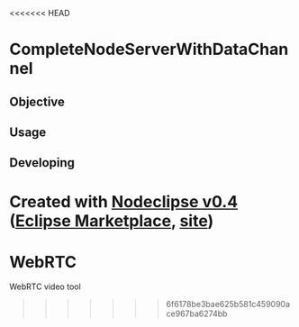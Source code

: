 <<<<<<< HEAD
# CompleteNodeServerWithDataChannel

## Objective



## Usage



## Developing


Created with [Nodeclipse v0.4](https://github.com/Nodeclipse/nodeclipse-1)
 ([Eclipse Marketplace](http://marketplace.eclipse.org/content/nodeclipse), [site](http://www.nodeclipse.org))   
=======
# WebRTC
WebRTC video tool
>>>>>>> 6f6178be3bae625b581c459090ace967ba6274bb
